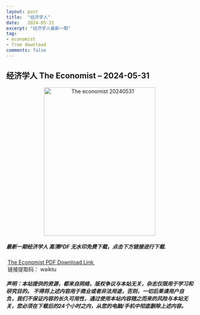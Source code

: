 ```yaml
---
layout: post
title:  "经济学人"
date:   2024-05-31
excerpt: "经济学人最新一期"
tag:
- economist
- free download
comments: false
---
```


## 经济学人 The Economist – 2024-05-31


<div align="center">
<img src="https://i.postimg.cc/zDdQYn6m/The-Economist-USA-May-31-2024-00.png" alt="The economist 20240531" border="0" width = 300 height = 400 /> 
</div>


 <h5>最新一期经济学人 高清PDF 无水印免费下载，点击下方链接进行下载. </h5>
 
  <a href="https://wwk.lanzout.com/izsr720ogoah">The Economist PDF Download Link </a>  
  <br/>
  链接提取码： waiktu
 
##### 声明：本站提供的资源，都来自网络，版权争议与本站无关，杂志仅限用于学习和研究目的。 不得将上述内容用于商业或者非法用途，否则，一切后果请用户自负，我们不保证内容的长久可用性，通过使用本站内容随之而来的风险与本站无关，您必须在下载后的24个小时之内，从您的电脑/手机中彻底删除上述内容。
 
